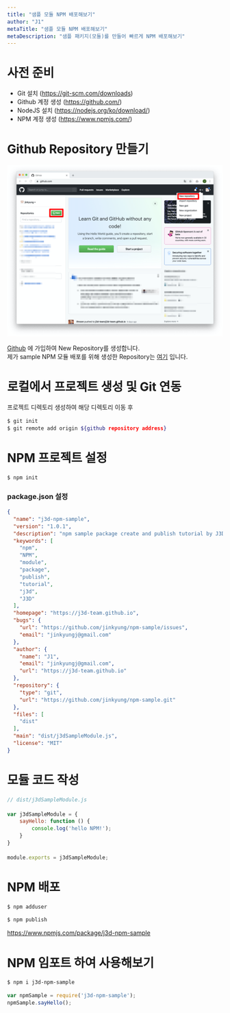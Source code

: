 ```yaml
---
title: "샘플 모듈 NPM 배포해보기"
author: "J1"
metaTitle: "샘플 모듈 NPM 배포해보기"
metaDescription: "샘플 패키지(모듈)를 만들어 빠르게 NPM 배포해보기"
---
```


# 사전 준비

- Git 설치 (https://git-scm.com/downloads)
- Github 계정 생성 (https://github.com/)
- NodeJS 설치 (https://nodejs.org/ko/download/)
- NPM 계정 생성 (https://www.npmjs.com/)


# Github Repository 만들기  

![github-new-repository](/npm-package-publish/github-new-repository.png)

[Github](https://github.com/) 에 가입하여 New Repository를 생성합니다.  
제가 sample NPM 모듈 배포를 위해 생성한 Repository는 [여기](https://github.com/jinkyung/npm-sample) 입니다.  
  

# 로컬에서 프로젝트 생성 및 Git 연동

프로젝트 디렉토리 생성하여 해당 디렉토리 이동 후
```bash
$ git init
$ git remote add origin ${github repository address}
``` 
  
# NPM 프로젝트 설정

```bash
$ npm init
```

### package.json 설정

```json
{
  "name": "j3d-npm-sample",
  "version": "1.0.1",
  "description": "npm sample package create and publish tutorial by J3D",
  "keywords": [
    "npm",
    "NPM",
    "module",
    "package",
    "publish",
    "tutorial",
    "j3d",
    "J3D"
  ],
  "homepage": "https://j3d-team.github.io",
  "bugs": {
    "url": "https://github.com/jinkyung/npm-sample/issues",
    "email": "jinkyungj@gmail.com"
  },
  "author": {
    "name": "J1",
    "email": "jinkyungj@gmail.com",
    "url": "https://j3d-team.github.io"
  },
  "repository": {
    "type": "git",
    "url": "https://github.com/jinkyung/npm-sample.git"
  },
  "files": [
    "dist"
  ],
  "main": "dist/j3dSampleModule.js",
  "license": "MIT"
}
```

# 모듈 코드 작성

```javascript
// dist/j3dSampleModule.js

var j3dSampleModule = {
    sayHello: function () {
        console.log('hello NPM!');
    }
}

module.exports = j3dSampleModule;
```

# NPM 배포
```bash
$ npm adduser
``` 

```bash
$ npm publish
```

https://www.npmjs.com/package/j3d-npm-sample

# NPM 임포트 하여 사용해보기
```bash
$ npm i j3d-npm-sample
```

```javascript
var npmSample = require('j3d-npm-sample');
npmSample.sayHello();
```
